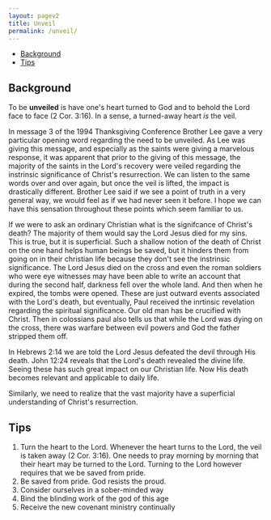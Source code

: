 ```yaml
---
layout: pagev2
title: Unveil
permalink: /unveil/
---
```

- [Background](#background)
- [Tips](#tips)

## Background

To be **unveiled** is have one's heart turned to God and to behold the Lord face to face (2 Cor. 3:16). In a sense, a turned-away heart *is* the veil.

In message 3 of the 1994 Thanksgiving Conference Brother Lee gave a very particular opening word regarding the need to be unveiled. As Lee was giving this message, and especially as the saints were giving a marvelous response, it was apparent that prior to the giving of this message, the majority of the saints in the Lord's recovery were veiled regarding the instrinsic significance of Christ's resurrection. We can listen to the same words over and over again, but once the veil is lifted, the impact is drastically different. Brother Lee said if we see a point of truth in a very general way, we would feel as if we had never seen it before. I hope we can have this sensation throughout these points which seem familiar to us.

If we were to ask an ordinary Christian what is the signifcance of Christ's death? The majority of them would say the Lord Jesus died for my sins. This is true, but it is superficial. Such a shallow notion of the death of Christ on the one hand helps human beings be saved, but it hinders them from going on in their christian life because they don't see the instrinsic significance. The Lord Jesus died on the cross and even the roman soldiers who were eye witnesses may have been able to write an account that during the second half, darkness fell over the whole land. And then when he expired, the tombs were opened. These are just outward events associated with the Lord's death, but eventually, Paul received the inrtinsic revelation regarding the spiritual significance. Our old man has be crucified with Christ. Then in colossians paul also tells us that while the Lord was dying on the cross, there was warfare between evil powers and God the father stripped them off.

In Hebrews 2:14 we are told the Lord Jesus defeated the devil through His death. John 12:24 reveals that the Lord's death revealed the divine life. Seeing these has such great impact on our Christian life. Now His death becomes relevant and applicable to daily life. 

Similarly, we need to realize that the vast majority have a superficial understanding of Christ's resurrection. 

## Tips

1. Turn the heart to the Lord. Whenever the heart turns to the Lord, the veil is taken away (2 Cor. 3:16). One needs to pray morning by morning that their heart may be turned to the Lord. Turning to the Lord however requires that we be saved from pride. 
2. Be saved from pride. God resists the proud.
3. Consider ourselves in a sober-minded way
4. Bind the blinding work of the god of this age
5. Receive the new covenant ministry continually